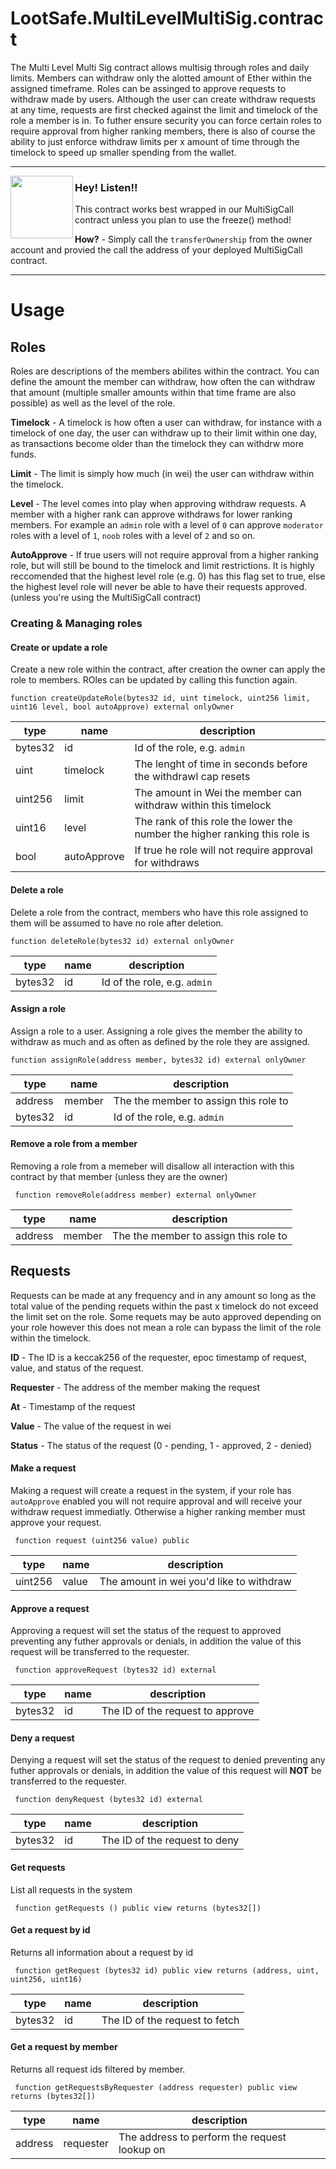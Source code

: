# LootSafe.MultiLevelMultiSig.contract

The Multi Level Multi Sig contract allows multisig through roles and daily limits. Members can withdraw only the alotted amount of Ether within the assigned timeframe. Roles can be assinged to approve requests to withdraw made by users. Although the user can create withdraw requests at any time, requests are first checked against the limit and timelock of the role a member is in. To futher ensure security you can force certain roles to require approval from higher ranking members, there is also of course the ability to just enforce withdraw limits per x amount of time through the timelock to speed up smaller spending from the wallet.

----

<img align="left" src="https://d1u5p3l4wpay3k.cloudfront.net/zelda_gamepedia_en/f/f7/Navi_Art.png" data-canonical-src="https://d1u5p3l4wpay3k.cloudfront.net/zelda_gamepedia_en/f/f7/Navi_Art.png" width="100"/>

### Hey! Listen!!
This contract works best wrapped in our MultiSigCall contract unless you plan to use the freeze() method!

**How?** - Simply call the `transferOwnership` from the owner account and provied the call the address of your deployed MultiSigCall contract.

----

# Usage

## Roles

Roles are descriptions of the members abilites within the contract. You can define the amount the member can withdraw, how often the can withdraw that amount (multiple smaller amounts within that time frame are also possible) as well as the level of the role.

**Timelock** - A timelock is how often a user can withdraw, for instance with a timelock of one day, the user can withdraw up to their limit within one day, as transactions become older than the timelock they can withdrw more funds.

**Limit** - The limit is simply how much (in wei) the user can withdraw within the timelock.

**Level** - The level comes into play when approving withdraw requests. A member with a higher rank can approve withdraws for lower ranking members. For example an `admin` role with a level of `0` can approve `moderator` roles with a level of `1`, `noob` roles with a level of `2` and so on.

**AutoApprove** - If true users will not require approval from a higher ranking role, but will still be bound to the timelock and limit restrictions. It is highly reccomended that the highest level role (e.g. 0) has this flag set to true, else the highest level role will never be able to have their requests approved. (unless you're using the MultiSigCall contract)

### Creating & Managing roles

#### Create or update a role

Create a new role within the contract, after creation the owner can apply the role to members. ROles can be updated by calling this function again.

```solidity
function createUpdateRole(bytes32 id, uint timelock, uint256 limit, uint16 level, bool autoApprove) external onlyOwner 
```

| type | name | description |
|----- |----- |------------ |
|bytes32|id|Id of the role, e.g. `admin`|
|uint|timelock|The lenght of time in seconds before the withdrawl cap resets|
|uint256|limit|The amount in Wei the member can withdraw within this timelock|
|uint16|level|The rank of this role the lower the number the higher ranking this role is|
|bool|autoApprove|If true he role will not require approval for withdraws|

#### Delete a role

Delete a role from the contract, members who have this role assigned to them will be assumed to have no role after deletion.

```solidity
function deleteRole(bytes32 id) external onlyOwner
```
| type | name | description |
|----- |----- |------------ |
|bytes32|id|Id of the role, e.g. `admin`|

#### Assign a role

Assign a role to a user. Assigning a role gives the member the ability to withdraw as much and as often as defined by the role they are assigned.

```solidity
function assignRole(address member, bytes32 id) external onlyOwner
```
| type | name | description |
|----- |----- |------------ |
|address|member|The the member to assign this role to|
|bytes32|id|Id of the role, e.g. `admin`|

#### Remove a role from a member

Removing a role from a memeber will disallow all interaction with this contract by that member (unless they are the owner)

```solidity
 function removeRole(address member) external onlyOwner
 ```

| type | name | description |
|----- |----- |------------ |
|address|member|The the member to assign this role to|


## Requests

Requests can be made at any frequency and in any amount so long as the total value of the pending requets within the past x timelock do not exceed the limit set on the role. Some requets may be auto approved depending on your role however this does not mean a role can bypass the limit of the role within the timelock.

**ID** - The ID is a keccak256 of the requester, epoc timestamp of request, value, and status of the request.

**Requester** - The address of the member making the request

**At** - Timestamp of the request

**Value** - The value of the request in wei

**Status** - The status of the request (0 - pending, 1 - approved, 2 - denied)

#### Make a request

Making a request will create a request in the system, if your role has `autoApprove` enabled you will not require approval and will receive your withdraw request immediatly. Otherwise a higher ranking member must approve your request.

```solidity
 function request (uint256 value) public
 ```

| type | name | description |
|----- |----- |------------ |
|uint256|value|The amount in wei you'd like to withdraw|

#### Approve a request

Approving a request will set the status of the request to approved preventing any futher approvals or denials, in addition the value of this request will be transferred to the requester.

```solidity
 function approveRequest (bytes32 id) external
 ```

| type | name | description |
|----- |----- |------------ |
|bytes32|id|The ID of the request to approve|

#### Deny a request

Denying a request will set the status of the request to denied preventing any futher approvals or denials, in addition the value of this request will **NOT** be transferred to the requester.

```solidity
 function denyRequest (bytes32 id) external
 ```

| type | name | description |
|----- |----- |------------ |
|bytes32|id|The ID of the request to deny|

#### Get requests

List all requests in the system

```solidity
 function getRequests () public view returns (bytes32[])
```
 
#### Get a request by id

Returns all information about a request by id

```solidity
 function getRequest (bytes32 id) public view returns (address, uint, uint256, uint16)
 ```

| type | name | description |
|----- |----- |------------ |
|bytes32|id|The ID of the request to fetch|

#### Get a request by member

Returns all request ids filtered by member.

```solidity
 function getRequestsByRequester (address requester) public view returns (bytes32[])
 ```

| type | name | description |
|----- |----- |------------ |
|address|requester|The address to perform the request lookup on|
